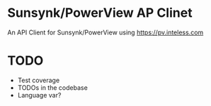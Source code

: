 # Sunsynk/PowerView AP Clinet

An API Client for Sunsynk/PowerView using https://pv.inteless.com

# TODO
- Test coverage
- TODOs in the codebase
- Language var?

